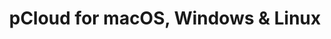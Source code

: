 ---
name: pCloud
url: 'https://my.pcloud.com/'
category: Productivity
title: 'pCloud for macOS, Windows & Linux'
key: pcloud

---